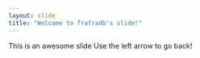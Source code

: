 ```yaml
---
layout: slide
title: "Welcome to frafradb's slide!"
---
```

This is an awesome slide
Use the left arrow to go back!
